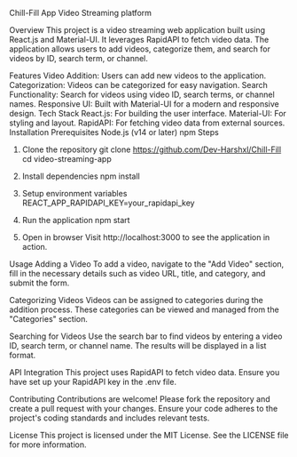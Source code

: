 Chill-Fill App
Video Streaming platform


Overview
This project is a video streaming web application built using React.js and Material-UI. It leverages RapidAPI to fetch video data. The application allows users to add videos, categorize them, and search for videos by ID, search term, or channel.

Features
Video Addition: Users can add new videos to the application.
Categorization: Videos can be categorized for easy navigation.
Search Functionality: Search for videos using video ID, search terms, or channel names.
Responsive UI: Built with Material-UI for a modern and responsive design.
Tech Stack
React.js: For building the user interface.
Material-UI: For styling and layout.
RapidAPI: For fetching video data from external sources.
Installation
Prerequisites
Node.js (v14 or later)
npm
Steps

1. Clone the repository
git clone https://github.com/Dev-Harshxl/Chill-Fill
cd video-streaming-app

2. Install dependencies
npm install

3. Setup environment variables
REACT_APP_RAPIDAPI_KEY=your_rapidapi_key

4. Run the application
npm start

5. Open in browser
Visit http://localhost:3000 to see the application in action.


Usage
Adding a Video
To add a video, navigate to the "Add Video" section, fill in the necessary details such as video URL, title, and category, and submit the form.

Categorizing Videos
Videos can be assigned to categories during the addition process. These categories can be viewed and managed from the "Categories" section.

Searching for Videos
Use the search bar to find videos by entering a video ID, search term, or channel name. The results will be displayed in a list format.

API Integration
This project uses RapidAPI to fetch video data. Ensure you have set up your RapidAPI key in the .env file.

Contributing
Contributions are welcome! Please fork the repository and create a pull request with your changes. Ensure your code adheres to the project's coding standards and includes relevant tests.

License
This project is licensed under the MIT License. See the LICENSE file for more information.

